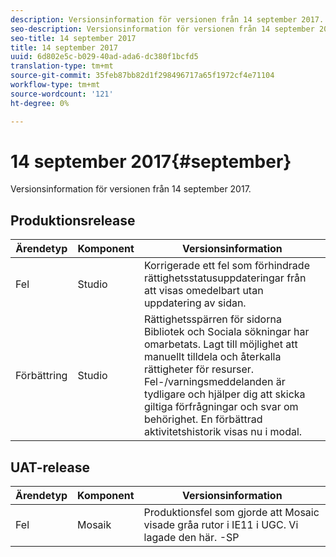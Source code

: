 ```yaml
---
description: Versionsinformation för versionen från 14 september 2017.
seo-description: Versionsinformation för versionen från 14 september 2017.
seo-title: 14 september 2017
title: 14 september 2017
uuid: 6d802e5c-b029-40ad-ada6-dc380f1bcfd5
translation-type: tm+mt
source-git-commit: 35feb87bb82d1f298496717a65f1972cf4e71104
workflow-type: tm+mt
source-wordcount: '121'
ht-degree: 0%

---
```



# 14 september 2017{#september}

Versionsinformation för versionen från 14 september 2017.

## Produktionsrelease

| **Ärendetyp** | **Komponent** | **Versionsinformation** |
|---|---|---|
| Fel | Studio | Korrigerade ett fel som förhindrade rättighetsstatusuppdateringar från att visas omedelbart utan uppdatering av sidan. |
| Förbättring | Studio | Rättighetsspärren för sidorna Bibliotek och Sociala sökningar har omarbetats. Lagt till möjlighet att manuellt tilldela och återkalla rättigheter för resurser. Fel-/varningsmeddelanden är tydligare och hjälper dig att skicka giltiga förfrågningar och svar om behörighet. En förbättrad aktivitetshistorik visas nu i modal. |

## UAT-release

| **Ärendetyp** | **Komponent** | **Versionsinformation** |
|---|---|---|
| Fel | Mosaik | Produktionsfel som gjorde att Mosaic visade gråa rutor i IE11 i UGC. Vi lagade den här. -SP |

